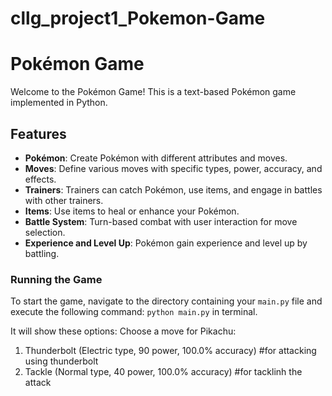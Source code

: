 # cllg_project1_Pokemon-Game

# Pokémon Game

Welcome to the Pokémon Game! This is a text-based Pokémon game implemented in Python.

## Features
- **Pokémon**: Create Pokémon with different attributes and moves.
- **Moves**: Define various moves with specific types, power, accuracy, and effects.
- **Trainers**: Trainers can catch Pokémon, use items, and engage in battles with other trainers.
- **Items**: Use items to heal or enhance your Pokémon.
- **Battle System**: Turn-based combat with user interaction for move selection.
- **Experience and Level Up**: Pokémon gain experience and level up by battling.

### Running the Game
To start the game, navigate to the directory containing your `main.py` file and execute the following command: `python main.py` in terminal.

It will show these options:
Choose a move for Pikachu:
1. Thunderbolt (Electric type, 90 power, 100.0% accuracy)              #for attacking using thunderbolt
2. Tackle (Normal type, 40 power, 100.0% accuracy)                     #for tacklinh the attack 


